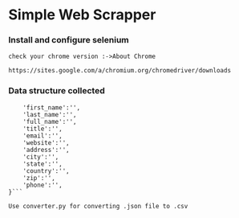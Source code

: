# Simple Web Scrapper
### Install and configure selenium
```
check your chrome version :->About Chrome 

https://sites.google.com/a/chromium.org/chromedriver/downloads
```
### Data structure collected 
```{
    'first_name':'',
    'last_name':'',
    'full_name':'',
    'title':'',
    'email':'',
    'website':'',
    'address':'',
    'city':'',
    'state':'',
    'country':'',
    'zip':'',
    'phone':'',
}```

Use converter.py for converting .json file to .csv
